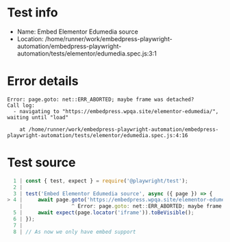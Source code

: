 # Test info

- Name: Embed Elementor Edumedia source
- Location: /home/runner/work/embedpress-playwright-automation/embedpress-playwright-automation/tests/elementor/edumedia.spec.js:3:1

# Error details

```
Error: page.goto: net::ERR_ABORTED; maybe frame was detached?
Call log:
  - navigating to "https://embedpress.wpqa.site/elementor-edumedia/", waiting until "load"

    at /home/runner/work/embedpress-playwright-automation/embedpress-playwright-automation/tests/elementor/edumedia.spec.js:4:16
```

# Test source

```ts
  1 | const { test, expect } = require('@playwright/test');
  2 |
  3 | test('Embed Elementor Edumedia source', async ({ page }) => {
> 4 |     await page.goto('https://embedpress.wpqa.site/elementor-edumedia/');
    |                ^ Error: page.goto: net::ERR_ABORTED; maybe frame was detached?
  5 |     await expect(page.locator('iframe')).toBeVisible();
  6 | });
  7 |
  8 | // As now we only have embed support 
```